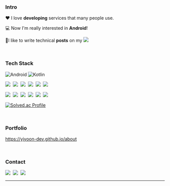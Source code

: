 ### Intro
  
❤ I love **developing** services that many people use. 

💻 Now I'm really interested in **Android**!

📝I like to write technical **posts** on my <a href="https://yjyoon-dev.github.io/" target="_blank"><img src="https://img.shields.io/badge/Blog-181717?style=flat-square&logo=github&logoColor=white"/></a>

<br>

### Tech Stack
<p>
  <img alt="Android" src ="https://img.shields.io/badge/Android-333333.svg?&style=for-the-badge&logo=Android&logoColor=3DDC84"/>
  <img alt="Kotlin" src ="https://img.shields.io/badge/Kotlin-333333.svg?&style=for-the-badge&logo=Kotlin&logoColor=B520E8"/>
</p>
<p>
  <img src="https://img.shields.io/badge/Dart-333333?style=flat-square&logo=dart&logoColor=01B1A8"/></a>&nbsp 
  <img src="https://img.shields.io/badge/Javascript-333333?style=flat-square&logo=javascript&logoColor=F7DF1E"/></a>&nbsp
  <img src="https://img.shields.io/badge/Java-333333?style=flat-square&logo=java&logoColor=E34F26"/></a>&nbsp
  <img src="https://img.shields.io/badge/C++-333333?style=flat-square&logo=c%2B%2B&logoColor=F34B7D"/></a>&nbsp
  <img src="https://img.shields.io/badge/C%23-333333?style=flat-square&logo=c-sharp&logoColor=239120"/></a>&nbsp
  <img src="https://img.shields.io/badge/Python-333333?style=flat-square&logo=Python&logoColor=3572A5"/></a>&nbsp
</p>
<p>
  <img src="https://img.shields.io/badge/Flutter-333333?style=flat-square&logo=flutter&logoColor=02569B"/></a>&nbsp
  <img src="https://img.shields.io/badge/React-333333?style=flat-square&logo=react&logoColor=61DAFB"/></a>&nbsp
  <img src="https://img.shields.io/badge/Spring Boot-333333?style=flat-square&logo=spring-boot&logoColor=6DB33F"/></a>&nbsp
  <img src="https://img.shields.io/badge/MySQL-333333?style=flat-square&logo=mysql&logoColor=4479A1"/></a>&nbsp
  <img src="https://img.shields.io/badge/Docker-333333?style=flat-square&logo=docker&logoColor=2496ED"/></a>&nbsp
  <img src="https://img.shields.io/badge/AWS-333333?style=flat-square&logo=amazon-aws&logoColor=EC912D"/></a>&nbsp
</p>
  
[![Solved.ac Profile](http://mazassumnida.wtf/api/mini/generate_badge?boj=dsbduwns414)](https://solved.ac/dsbduwns414)

<br>

### Portfolio
https://yjyoon-dev.github.io/about

<br>

<h3>Contact</h3>

<p>
  <img src="https://img.shields.io/badge/yjyoon--dev-0A66C2?style=flat-square&logo=linkedin&logoColor=white"/></a>&nbsp
  <img src="https://img.shields.io/badge/yjyoon.dev-EA4335?style=flat-square&logo=gmail&logoColor=white"/></a>&nbsp
  <img src="https://img.shields.io/badge/yjyoon.geek-E4405F?style=flat-square&logo=instagram&logoColor=white"/></a>&nbsp
</p>

---
